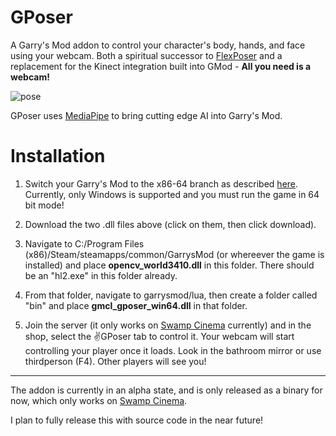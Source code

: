 # GPoser
A Garry's Mod addon to control your character's body, hands, and face using your webcam. Both a spiritual successor to [FlexPoser](https://www.flexposer.com/) and a replacement for the Kinect integration built into GMod - **All you need is a webcam!**

![pose](https://i.gyazo.com/598809cab7885951c78442c0a37b1e96.png)

GPoser uses [MediaPipe](https://google.github.io/mediapipe/) to bring cutting edge AI into Garry's Mod.

# Installation

1. Switch your Garry's Mod to the x86-64 branch as described [here](https://swamp.sv/video/plugin-guide.html). Currently, only Windows is supported and you must run the game in 64 bit mode!

2. Download the two .dll files above (click on them, then click download).

3. Navigate to C:/Program Files (x86)/Steam/steamapps/common/GarrysMod (or whereever the game is installed) and place **opencv_world3410.dll** in this folder. There should be an "hl2.exe" in this folder already.

4. From that folder, navigate to garrysmod/lua, then create a folder called "bin" and place **gmcl_gposer_win64.dll** in that folder.

5. Join the server (it only works on [Swamp Cinema](https://swamp.sv/) currently) and in the shop, select the ✌GPoser tab to control it. Your webcam will start controlling your player once it loads. Look in the bathroom mirror or use thirdperson (F4). Other players will see you!

***

The addon is currently in an alpha state, and is only released as a binary for now, which only works on [Swamp Cinema](https://swamp.sv/).

I plan to fully release this with source code in the near future!
